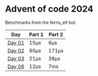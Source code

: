 # Advent of code 2024

Benchmarks from the ferris_elf bot

| Day                                | Part 1 | Part 2 |
| ---------------------------------- | ------ | ------ |
| [Day 01](./rust/src/day01_fast.rs) | 15µs   | 6µs    |
| [Day 02](./rust/src/day02_fast.rs) | 90µs   | 171µs  |
| [Day 03](./rust/src/day03_fast.rs) | 21µs   | 38µs   |
| [Day 06](./rust/src/day06_fast.rs) | 12µs   | 7ms    |
